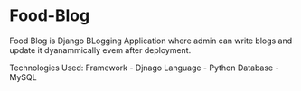 # Food-Blog 
Food Blog is Django BLogging Application where admin can write blogs and update it dyanammically evem after deployment.

Technologies Used:
Framework - Djnago 
Language - Python
Database - MySQL
